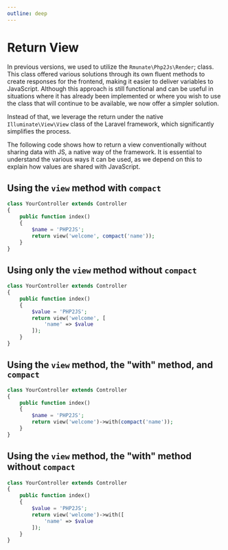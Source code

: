 ```yaml
---
outline: deep
---
```


# Return View

In previous versions, we used to utilize the `Rmunate\Php2Js\Render`; class. This class offered various solutions through its own fluent methods to create responses for the frontend, making it easier to deliver variables to JavaScript. Although this approach is still functional and can be useful in situations where it has already been implemented or where you wish to use the class that will continue to be available, we now offer a simpler solution.

Instead of that, we leverage the return under the native `Illuminate\View\View` class of the Laravel framework, which significantly simplifies the process.

The following code shows how to return a view conventionally without sharing data with JS, a native way of the framework. It is essential to understand the various ways it can be used, as we depend on this to explain how values are shared with JavaScript.

## Using the `view` method with `compact`

```php
class YourController extends Controller
{
	public function index()
	{
		$name = 'PHP2JS';
		return view('welcome', compact('name'));
	}
}
```

## Using only the `view` method without `compact`

```php
class YourController extends Controller
{
	public function index()
	{
		$value = 'PHP2JS';
		return view('welcome', [
			'name' => $value
		]);
	}
}
```

## Using the `view` method, the "with" method, and `compact`

```php
class YourController extends Controller
{
	public function index()
	{
		$name = 'PHP2JS';
		return view('welcome')->with(compact('name'));
	}
}
```

## Using the `view` method, the "with" method without `compact`

```php
class YourController extends Controller
{
	public function index()
	{
		$value = 'PHP2JS';
		return view('welcome')->with([
			'name' => $value
		]);
	}
}
```